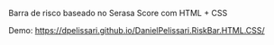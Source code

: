 Barra de risco baseado no Serasa Score com HTML + CSS

Demo: https://dpelissari.github.io/DanielPelissari.RiskBar.HTML.CSS/

